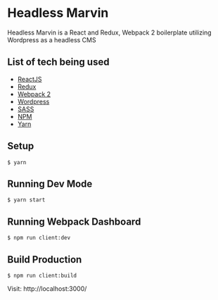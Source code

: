 # Headless Marvin

Headless Marvin is a React and Redux, Webpack 2 boilerplate utilizing Wordpress as a headless CMS


## List of tech being used

 * [ReactJS](https://facebook.github.io/react/)
 * [Redux](http://redux.js.org/)
 * [Webpack 2](https://webpack.js.org/)
 * [Wordpress](https://wordpress.org/)
 * [SASS](http://sass-lang.com/)
 * [NPM](https://www.npmjs.com/)
 * [Yarn](https://yarnpkg.com/en/)



## Setup

```node
$ yarn
```

## Running Dev Mode

```node
$ yarn start
```

## Running Webpack Dashboard

```node
$ npm run client:dev
```


## Build Production

```node
$ npm run client:build
```

Visit: http://localhost:3000/
